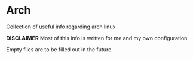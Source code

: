 # Arch
Collection of useful info regarding arch linux

**DISCLAIMER** Most of this info is written for me and my own configuration

Empty files are to be filled out in the future.
